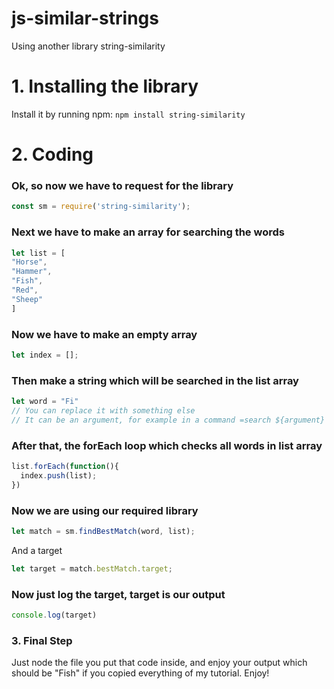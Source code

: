 # js-similar-strings
Using another library string-similarity

# 1. Installing the library
Install it by running npm: `npm install string-similarity`

# 2. Coding
### Ok, so now we have to request for the library
```js
const sm = require('string-similarity');
```
### Next we have to make an array for searching the words
```js
let list = [
"Horse",
"Hammer",
"Fish",
"Red",
"Sheep"
]
```
### Now we have to make an empty array
```js
let index = [];
```
### Then make a string which will be searched in the list array
```js
let word = "Fi"
// You can replace it with something else
// It can be an argument, for example in a command =search ${argument}
```
### After that, the forEach loop which checks all words in list array
```js
list.forEach(function(){
  index.push(list);
})
```
### Now we are using our required library
```js
let match = sm.findBestMatch(word, list);
```
And a target
```js
let target = match.bestMatch.target;
```
### Now just log the target, target is our output
```js
console.log(target)
```
### 3. Final Step
Just node the file you put that code inside, and enjoy your output which should be "Fish" if you copied everything of my tutorial. Enjoy!
